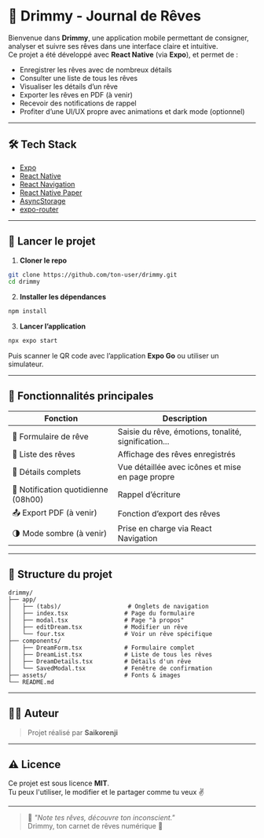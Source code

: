 # 🌙 Drimmy - Journal de Rêves

Bienvenue dans **Drimmy**, une application mobile permettant de consigner, analyser et suivre ses rêves dans une interface claire et intuitive.  
Ce projet a été développé avec **React Native** (via **Expo**), et permet de :

- Enregistrer les rêves avec de nombreux détails
- Consulter une liste de tous les rêves
- Visualiser les détails d’un rêve
- Exporter les rêves en PDF (à venir)
- Recevoir des notifications de rappel
- Profiter d’une UI/UX propre avec animations et dark mode (optionnel)

---

## 🛠️ Tech Stack

- [Expo](https://expo.dev/)
- [React Native](https://reactnative.dev/)
- [React Navigation](https://reactnavigation.org/)
- [React Native Paper](https://callstack.github.io/react-native-paper/)
- [AsyncStorage](https://react-native-async-storage.github.io/async-storage/)
- [expo-router](https://expo.github.io/router/)

---

## 🚀 Lancer le projet

1. **Cloner le repo**

```bash
git clone https://github.com/ton-user/drimmy.git
cd drimmy
```

2. **Installer les dépendances**

```bash
npm install
```

3. **Lancer l’application**

```bash
npx expo start
```

Puis scanner le QR code avec l’application **Expo Go** ou utiliser un simulateur.

---

## 📸 Fonctionnalités principales

| Fonction                            | Description |
|-------------------------------------|-------------|
| 📝 Formulaire de rêve               | Saisie du rêve, émotions, tonalité, signification... |
| 📜 Liste des rêves                  | Affichage des rêves enregistrés |
| 🔎 Détails complets                 | Vue détaillée avec icônes et mise en page propre |
| 📩 Notification quotidienne (08h00) | Rappel d’écriture |
| 📤 Export PDF (à venir)             | Fonction d’export des rêves |
| 🌗 Mode sombre (à venir)            | Prise en charge via React Navigation |

---

## 📁 Structure du projet

```
drimmy/
├── app/
│   ├── (tabs)/                   # Onglets de navigation
│   ├── index.tsx                # Page du formulaire
│   ├── modal.tsx                # Page "à propos"
│   ├── editDream.tsx            # Modifier un rêve
│   └── four.tsx                 # Voir un rêve spécifique
├── components/
│   ├── DreamForm.tsx            # Formulaire complet
│   ├── DreamList.tsx            # Liste de tous les rêves
│   ├── DreamDetails.tsx         # Détails d'un rêve
│   └── SavedModal.tsx           # Fenêtre de confirmation
├── assets/                      # Fonts & images
└── README.md
```

---

## 🧑‍💻 Auteur

> Projet réalisé par **Saikorenji**

---

## ⚠️ Licence

Ce projet est sous licence **MIT**.  
Tu peux l'utiliser, le modifier et le partager comme tu veux ✌️

---

> 🛌 *"Note tes rêves, découvre ton inconscient."*  
> Drimmy, ton carnet de rêves numérique 🌙
